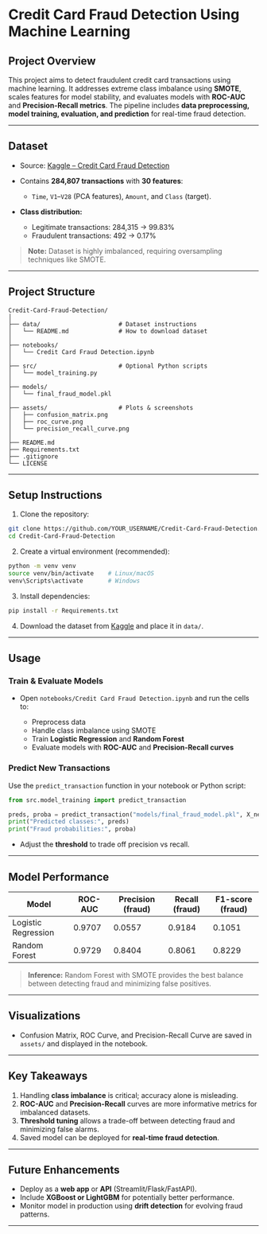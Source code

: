 # Credit Card Fraud Detection Using Machine Learning

## **Project Overview**

This project aims to detect fraudulent credit card transactions using machine learning. It addresses extreme class imbalance using **SMOTE**, scales features for model stability, and evaluates models with **ROC-AUC** and **Precision-Recall metrics**. The pipeline includes **data preprocessing, model training, evaluation, and prediction** for real-time fraud detection.

---

## **Dataset**

* Source: [Kaggle – Credit Card Fraud Detection](https://www.kaggle.com/datasets/mlg-ulb/creditcardfraud)
* Contains **284,807 transactions** with **30 features**:

  * `Time`, `V1`–`V28` (PCA features), `Amount`, and `Class` (target).
* **Class distribution:**

  * Legitimate transactions: 284,315 → 99.83%
  * Fraudulent transactions: 492 → 0.17%

> **Note:** Dataset is highly imbalanced, requiring oversampling techniques like SMOTE.

---

## **Project Structure**

```
Credit-Card-Fraud-Detection/
│
├── data/                      # Dataset instructions
│   └── README.md              # How to download dataset
│
├── notebooks/
│   └── Credit Card Fraud Detection.ipynb
│
├── src/                       # Optional Python scripts
│   └── model_training.py
│
├── models/
│   └── final_fraud_model.pkl
│
├── assets/                    # Plots & screenshots
│   ├── confusion_matrix.png
│   ├── roc_curve.png
│   └── precision_recall_curve.png
│
├── README.md
├── Requirements.txt
├── .gitignore
└── LICENSE
```

---

## **Setup Instructions**

1. Clone the repository:

```bash
git clone https://github.com/YOUR_USERNAME/Credit-Card-Fraud-Detection.git
cd Credit-Card-Fraud-Detection
```

2. Create a virtual environment (recommended):

```bash
python -m venv venv
source venv/bin/activate    # Linux/macOS
venv\Scripts\activate       # Windows
```

3. Install dependencies:

```bash
pip install -r Requirements.txt
```

4. Download the dataset from [Kaggle](https://www.kaggle.com/datasets/mlg-ulb/creditcardfraud) and place it in `data/`.

---

## **Usage**

### **Train & Evaluate Models**

* Open `notebooks/Credit Card Fraud Detection.ipynb` and run the cells to:

  * Preprocess data
  * Handle class imbalance using SMOTE
  * Train **Logistic Regression** and **Random Forest**
  * Evaluate models with **ROC-AUC** and **Precision-Recall curves**

### **Predict New Transactions**

Use the `predict_transaction` function in your notebook or Python script:

```python
from src.model_training import predict_transaction

preds, proba = predict_transaction("models/final_fraud_model.pkl", X_new, threshold=0.5)
print("Predicted classes:", preds)
print("Fraud probabilities:", proba)
```

* Adjust the **threshold** to trade off precision vs recall.

---

## **Model Performance**

| Model               | ROC-AUC | Precision (fraud) | Recall (fraud) | F1-score (fraud) |
| ------------------- | ------- | ----------------- | -------------- | ---------------- |
| Logistic Regression | 0.9707  | 0.0557            | 0.9184         | 0.1051           |
| Random Forest       | 0.9729  | 0.8404            | 0.8061         | 0.8229           |

> **Inference:** Random Forest with SMOTE provides the best balance between detecting fraud and minimizing false positives.

---

## **Visualizations**

* Confusion Matrix, ROC Curve, and Precision-Recall Curve are saved in `assets/` and displayed in the notebook.

---

## **Key Takeaways**

1. Handling **class imbalance** is critical; accuracy alone is misleading.
2. **ROC-AUC** and **Precision-Recall** curves are more informative metrics for imbalanced datasets.
3. **Threshold tuning** allows a trade-off between detecting fraud and minimizing false alarms.
4. Saved model can be deployed for **real-time fraud detection**.

---

## **Future Enhancements**

* Deploy as a **web app** or **API** (Streamlit/Flask/FastAPI).
* Include **XGBoost or LightGBM** for potentially better performance.
* Monitor model in production using **drift detection** for evolving fraud patterns.

---
